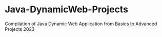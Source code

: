 # Java-DynamicWeb-Projects
Compilation of Java Dynamic Web Application from Basics to Advanced Projects 2023
